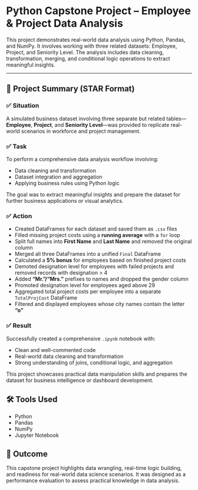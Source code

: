 # Python Capstone Project – Employee & Project Data Analysis

This project demonstrates real-world data analysis using Python, Pandas, and NumPy. It involves working with three related datasets: Employee, Project, and Seniority Level. The analysis includes data cleaning, transformation, merging, and conditional logic operations to extract meaningful insights.

---

## 📌 Project Summary (STAR Format)

### ✅ **Situation**
A simulated business dataset involving three separate but related tables—**Employee**, **Project**, and **Seniority Level**—was provided to replicate real-world scenarios in workforce and project management.

### ✅ **Task**
To perform a comprehensive data analysis workflow involving:
- Data cleaning and transformation  
- Dataset integration and aggregation  
- Applying business rules using Python logic

The goal was to extract meaningful insights and prepare the dataset for further business applications or visual analytics.

### ✅ **Action**
- Created DataFrames for each dataset and saved them as `.csv` files  
- Filled missing project costs using a **running average** with a `for` loop  
- Split full names into **First Name** and **Last Name** and removed the original column  
- Merged all three DataFrames into a unified `Final` DataFrame  
- Calculated a **5% bonus** for employees based on finished project costs  
- Demoted designation level for employees with failed projects and removed records with designation > 4  
- Added **“Mr.”/“Mrs.”** prefixes to names and dropped the gender column  
- Promoted designation level for employees aged above 29  
- Aggregated total project costs per employee into a separate `TotalProjCost` DataFrame  
- Filtered and displayed employees whose city names contain the letter **“o”**

### ✅ **Result**
Successfully created a comprehensive `.ipynb` notebook with:
- Clean and well-commented code  
- Real-world data cleaning and transformation  
- Strong understanding of joins, conditional logic, and aggregation

This project showcases practical data manipulation skills and prepares the dataset for business intelligence or dashboard development.

## 🛠️ Tools Used
- Python  
- Pandas  
- NumPy  
- Jupyter Notebook  

## 🚀 Outcome
This capstone project highlights data wrangling, real-time logic building, and readiness for real-world data science scenarios. It was designed as a performance evaluation to assess practical knowledge in data analysis.
